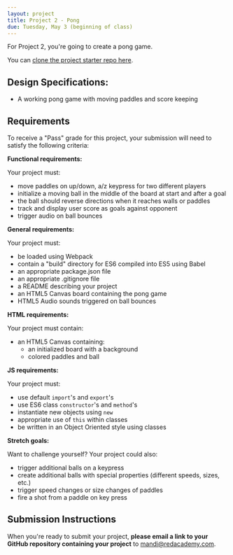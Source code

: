 ```yaml
---
layout: project
title: Project 2 - Pong
due: Tuesday, May 3 (beginning of class)
---
```


For Project 2, you're going to create a pong game.

You can [clone the project starter repo here](https://github.com/redacademy/pong-starter).

## Design Specifications:

- A working pong game with moving paddles and score keeping

## Requirements

To receive a "Pass" grade for this project, your submission will need to satisfy the following criteria:

**Functional requirements:**

Your project must:

- move paddles on up/down, a/z keypress for two different players
- initialize a moving ball in the middle of the board at start and after a goal
- the ball should reverse directions when it reaches walls or paddles
- track and display user score as goals against opponent
- trigger audio on ball bounces

**General requirements:**

Your project must:

- be loaded using Webpack
- contain a "build" directory for ES6 compiled into ES5 using Babel
- an appropriate package.json file
- an appropriate .gitignore file
- a README describing your project
- an HTML5 Canvas board containing the pong game
- HTML5 Audio sounds triggered on ball bounces

**HTML requirements:**

Your project must contain:

- an HTML5 Canvas containing:
  - an initialized board with a background
  - colored paddles and ball

**JS requirements:**

Your project must:

- use default `import`'s and `export`'s
- use ES6 class `constructor`'s and `method`'s
- instantiate new objects using `new`
- appropriate use of `this` within classes
- be written in an Object Oriented style using classes

**Stretch goals:**

Want to challenge yourself? Your project could also:

- trigger additional balls on a keypress
- create additional balls with special properties (different speeds, sizes, etc.)
- trigger speed changes or size changes of paddles
- fire a shot from a paddle on key press

## Submission Instructions

When you're ready to submit your project, **please email a link to your GitHub repository containing your project** to [mandi@redacademy.com](mailto:mandi@redacademy.com).
